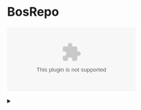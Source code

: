 # BosRepo

![Alt text](https://github.com/BosMathias/BosRepo/blob/master/new.dot)
<details>
<summary></summary>

@startuml;
actor User;
participant "AANPASSING" as A;
participant "Second Class" as B;
participant "Last Class" as C;
User -> A: DoWork;
activate A;
A -> B: Create Request;
activate B;
B -> C: DoWork;
activate C;
C -> B: WorkDone;
destroy C;
B -> A: Request Created;
deactivate B;
A -> User: Done;
deactivate A;
@enduml

</details>

